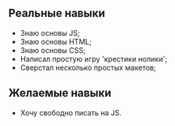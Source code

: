 ## Реальные навыки
- Знаю основы JS;
- Знаю основы HTML;
- Знаю основы CSS;
- Написал простую игру 'крестики нолики';
- Сверстал несколько простых макетов;

## Желаемые навыки
- Хочу свободно писать на JS.

